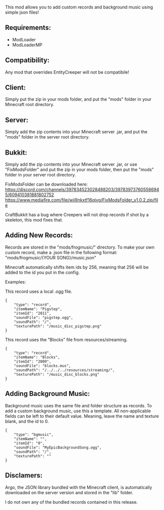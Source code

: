This mod allows you to add custom records and background music using simple json files!

Requirements:
-------------
* ModLoader
* ModLoaderMP

Compatibility:
--------------
Any mod that overrides EntityCreeper will not be compatibile!


Client:
-------

Simply put the zip in your mods folder, and put the "mods" folder
in your Minecraft root directory.


Server:
-------

Simply add the zip contents into your Minecraft server .jar, and put
the "mods" folder in the server root directory.


Bukkit:
-------

Simply add the zip contents into your Minecraft server .jar, or 
use "FixModsFolder" and put the zip in your mods folder, then put
the "mods" folder in your server root directory.

FixModsFolder can be downloaded here:
https://discord.com/channels/397834523028488203/397839737605586945/609410381881802752
https://www.mediafire.com/file/wii9nkxtf16qivg/FixModsFolder_v1.0.2.zip/file

CraftBukkit has a bug where Creepers will not drop records if shot by a
skeleton, this mod fixes that.


Adding New Records:
-------------------

Records are stored in the "mods/frogmusic/" directory.
To make your own custom record, make a .json file in the
following format:
"mods/frogmusic/{YOUR SONG}/music.json"

Minecraft automatically shifts item ids by 256, meaning that 256 will be added
to the id you put in the config.

Examples:

This record uses a local .ogg file.
```
{
	"type": "record",
	"itemName": "Pigstep",
	"itemId": "2011",
	"soundFile": "pigstep.ogg",
	"soundPath": "/",
	"texturePath": "/music_disc_pigstep.png"
}
```

This record uses the "Blocks" file from resources/streaming.
```
{
	"type": "record",
	"itemName": "Blocks",
	"itemId": "2009",
	"soundFile": "blocks.mus",
	"soundPath": "/../../../resources/streaming/",
	"texturePath": "/music_disc_blocks.png"
}

```


Adding Background Music:
------------------------

Background music uses the same file and folder structure as records.
To add a custom background music, use this a template.
All non-applicable fields can be left to their default value.
Meaning, leave the name and texture blank, and the id to 0.
```
{
	"type": "bgmusic",
	"itemName": "",
	"itemId": "0",
	"soundFile": "MyEpicBackgroundSong.ogg",
	"soundPath": "/",
	"texturePath": ""
}
```


Disclamers:
-----------

Argo, the JSON library bundled with the Minecraft client, is automatically
downloaded on the server version and stored in the "lib" folder.

I do not own any of the bundled records contained in this release.
